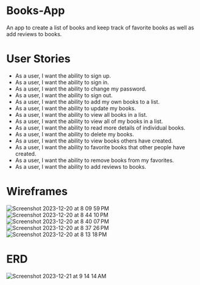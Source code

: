 # Books-App
An app to create a list of books and keep track of favorite books as well as add reviews to books.

# User Stories

  - As a user, I want the ability to sign up.
  - As a user, I want the ability to sign in. 
  - As a user, I want the ability to change my password. 
  - As a user, I want the ability to sign out. 
  - As a user, I want the ability to add my own books to a list. 
  - As a user, I want the ability to update my books. 
  - As a user, I want the ability to view all books in a list. 
  - As a user, I want the ability to view all of my books in a list. 
  - As a user, I want the ability to read more details of individual books. 
  - As a user, I want the ability to delete my books. 
  - As a user, I want the ability to view books others have created. 
  - As a user, I want the ability to favorite books that other people have created. 
  - As a user, I want the ability to remove books from my favorites.
  - As a user, I want the ability to add reviews to books.

# Wireframes

![Screenshot 2023-12-20 at 8 09 59 PM](https://github.com/spenserg92/Books-App/assets/149332042/9853200c-5692-4ebd-9845-e7bdcd87cda6)
![Screenshot 2023-12-20 at 8 44 10 PM](https://github.com/spenserg92/Books-App/assets/149332042/c6b7c432-9fdc-4c8f-9379-436cd726a282)
![Screenshot 2023-12-20 at 8 40 07 PM](https://github.com/spenserg92/Books-App/assets/149332042/ed41ca0a-ed13-439d-9464-145e564e07f8)
![Screenshot 2023-12-20 at 8 37 26 PM](https://github.com/spenserg92/Books-App/assets/149332042/371cae13-359b-44a2-8728-9898254584e6)
![Screenshot 2023-12-20 at 8 13 18 PM](https://github.com/spenserg92/Books-App/assets/149332042/48969e99-51ee-4170-a8b5-0980b6ed7b1d)

# ERD

![Screenshot 2023-12-21 at 9 14 14 AM](https://github.com/spenserg92/Books-App/assets/149332042/6f4f5525-eef0-4e70-be46-0ef9637fa548)


